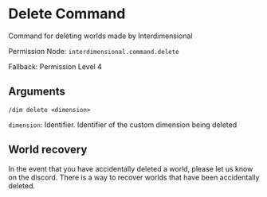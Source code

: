 # Delete Command

Command for deleting worlds made by Interdimensional

Permission Node: `interdimensional.command.delete`

Fallback: Permission Level 4

## Arguments

`/dim delete <dimension>`

`dimension`: Identifier. Identifier of the custom dimension being deleted

## World recovery

In the event that you have accidentally deleted a world, please let us know on the discord. There is a way to recover worlds that have been accidentally deleted.